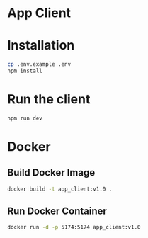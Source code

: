 # App Client

# Installation

```bash
cp .env.example .env
npm install
```

# Run the client

```bash
npm run dev
```


# Docker

## Build Docker Image
```bash
docker build -t app_client:v1.0 .
```
## Run Docker Container
```bash
docker run -d -p 5174:5174 app_client:v1.0
```
